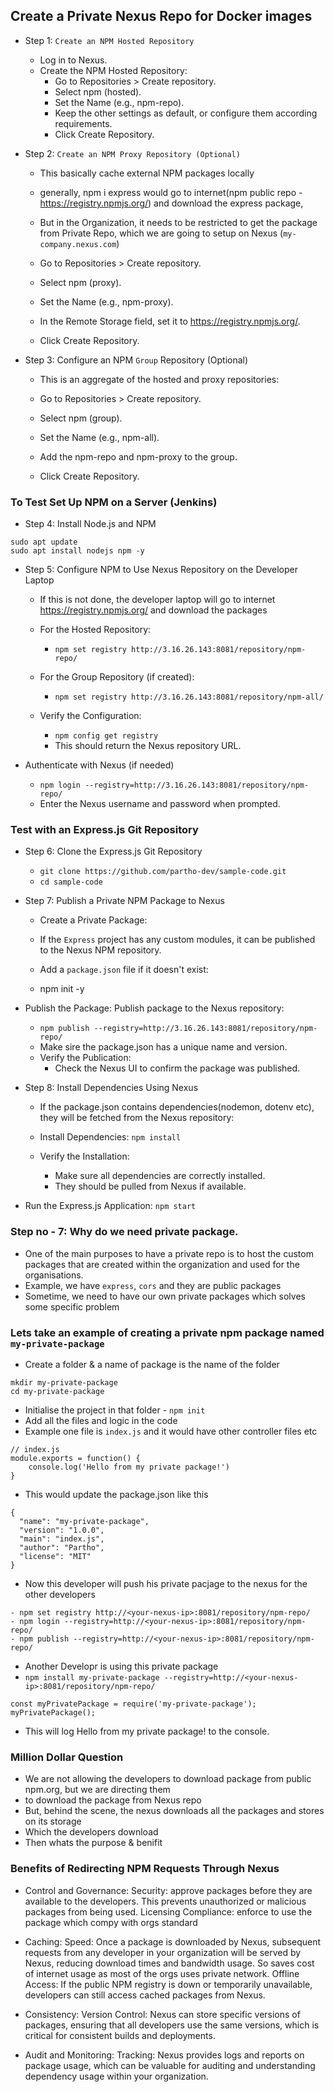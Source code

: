 ## Create a Private Nexus Repo for Docker images

- Step 1: `Create an NPM Hosted Repository`

    - Log in to Nexus.
    - Create the NPM Hosted Repository:
        - Go to Repositories > Create repository.
        - Select npm (hosted).
        - Set the Name (e.g., npm-repo).
        - Keep the other settings as default, or configure them according requirements.
        - Click Create Repository.

- Step 2: `Create an NPM Proxy Repository (Optional)`
    - This basically cache external NPM packages locally
    - generally, npm i express would go to internet(npm public repo - https://registry.npmjs.org/) and download the express package, 
    - But in the Organization, it needs to be restricted to get the package from Private Repo, which we are going to setup on Nexus (`my-company.nexus.com`)

    - Go to Repositories > Create repository.
    - Select npm (proxy).
    - Set the Name (e.g., npm-proxy).
    - In the Remote Storage field, set it to https://registry.npmjs.org/.
    - Click Create Repository.

- Step 3: Configure an NPM `Group` Repository (Optional)
    - This is an aggregate of the hosted and proxy repositories:

    - Go to Repositories > Create repository.
    - Select npm (group).
    - Set the Name (e.g., npm-all).
    - Add the npm-repo and npm-proxy to the group.
    - Click Create Repository.


### To Test Set Up NPM on a Server (Jenkins)

- Step 4: Install Node.js and NPM
```
sudo apt update
sudo apt install nodejs npm -y
```

- Step 5: Configure NPM to Use Nexus Repository on the Developer Laptop
    - If this is not done, the developer laptop will go to internet https://registry.npmjs.org/ and download the packages

    - For the Hosted Repository:
        - `npm set registry http://3.16.26.143:8081/repository/npm-repo/`

    - For the Group Repository (if created):
        - `npm set registry http://3.16.26.143:8081/repository/npm-all/`

    - Verify the Configuration:
        -  `npm config get registry`
        - This should return the Nexus repository URL.

- Authenticate with Nexus (if needed)
    - `npm login --registry=http://3.16.26.143:8081/repository/npm-repo/`
    - Enter the Nexus username and password when prompted.

### Test with an Express.js Git Repository
- Step 6: Clone the Express.js Git Repository
    - `git clone https://github.com/partho-dev/sample-code.git`
    - `cd sample-code`

- Step 7: Publish a Private NPM Package to Nexus
    - Create a Private Package: 
    - If the `Express` project has any custom modules, it can be published to the Nexus NPM repository.

    - Add a `package.json` file if it doesn't exist:
    - npm init -y

- Publish the Package: Publish package to the Nexus repository:
    - `npm publish --registry=http://3.16.26.143:8081/repository/npm-repo/`
    - Make sire the package.json has a unique name and version.
    - Verify the Publication: 
        - Check the Nexus UI to confirm the package was published.

- Step 8: Install Dependencies Using Nexus
    - If the package.json contains dependencies(nodemon, dotenv etc), they will be fetched from the Nexus repository:

    - Install Dependencies: `npm install`
    - Verify the Installation: 
        - Make sure all dependencies are correctly installed. 
        - They should be pulled from Nexus if available.

- Run the Express.js Application: `npm start`


### Step no - 7: Why do we need private package.
- One of the main purposes to have a private repo is to host the custom packages that are created within the organization and used for the organisations.
- Example, we have `express`, `cors` and they are public packages
- Sometime, we need to have our own private packages which solves some specific problem

### Lets take an example of creating a private npm package named `my-private-package`
- Create a folder & a name of package is the name of the folder
```
mkdir my-private-package
cd my-private-package
```
- Initialise the project in that folder - `npm init`
- Add all the files and logic in the code
- Example one file is `index.js` and it would have other controller files etc
```
// index.js
module.exports = function() {
    console.log('Hello from my private package!')
}

```
- This would update the package.json like this 
```
{
  "name": "my-private-package",
  "version": "1.0.0",
  "main": "index.js",
  "author": "Partho",
  "license": "MIT"
}

```
- Now this developer will push his private pacjage to the nexus for the other developers
```
- npm set registry http://<your-nexus-ip>:8081/repository/npm-repo/
- npm login --registry=http://<your-nexus-ip>:8081/repository/npm-repo/
- npm publish --registry=http://<your-nexus-ip>:8081/repository/npm-repo/
```

- Another Developr is using this private package 
- `npm install my-private-package --registry=http://<your-nexus-ip>:8081/repository/npm-repo/`
```
const myPrivatePackage = require('my-private-package');
myPrivatePackage();

```
- This will log Hello from my private package! to the console.



### Million Dollar Question
- We are not allowing the developers to download package from public npm.org, but we are directing them
- to download the package from Nexus repo
- But, behind the scene, the nexus downloads all the packages and stores on its storage
- Which the developers download
- Then whats the purpose & benifit

### Benefits of Redirecting NPM Requests Through Nexus

- Control and Governance:
        Security: approve packages before they are available to the developers. This prevents unauthorized or malicious packages from being used.
        Licensing Compliance: enforce to use the package which compy with orgs standard

- Caching:
        Speed: Once a package is downloaded by Nexus, subsequent requests from any developer in your organization will be served by Nexus, reducing download times and bandwidth usage. So saves cost of internet usage as most of the orgs uses private network.
        Offline Access: If the public NPM registry is down or temporarily unavailable, developers can still access cached packages from Nexus.

- Consistency:
        Version Control: Nexus can store specific versions of packages, ensuring that all developers use the same versions, which is critical for consistent builds and deployments.

- Audit and Monitoring:
        Tracking: Nexus provides logs and reports on package usage, which can be valuable for auditing and understanding dependency usage within your organization.